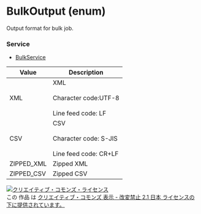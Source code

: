 # BulkOutput (enum)
Output format for bulk job.
### Service
+ [BulkService](../services/BulkService.md)

| Value | Description | 
|---|---|
| XML| XML<br><br>Character code:UTF-8<br><br>Line feed code: LF |
| CSV| CSV<br><br>Character code: S-JIS<br><br>Line feed code: CR+LF |
| ZIPPED_XML| Zipped XML |
| ZIPPED_CSV| Zipped CSV |
<a rel="license" href="http://creativecommons.org/licenses/by-nd/2.1/jp/"><img alt="クリエイティブ・コモンズ・ライセンス" style="border-width:0" src="https://i.creativecommons.org/l/by-nd/2.1/jp/88x31.png" /></a><br />この 作品 は <a rel="license" href="http://creativecommons.org/licenses/by-nd/2.1/jp/">クリエイティブ・コモンズ 表示 - 改変禁止 2.1 日本 ライセンスの下に提供されています。</a>
